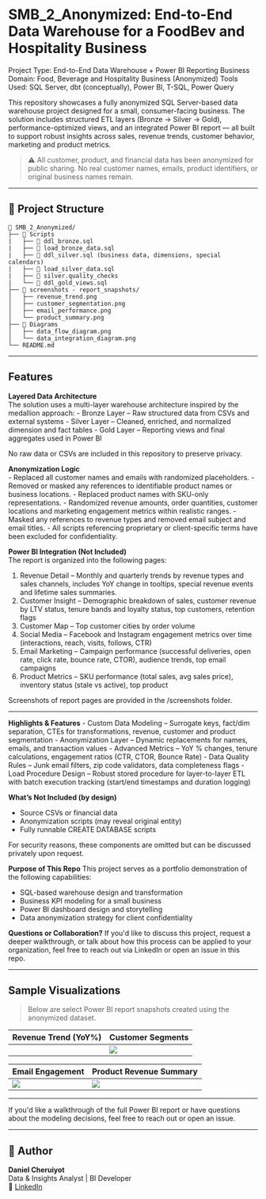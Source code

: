 
# SMB_2_Anonymized: End-to-End Data Warehouse for a FoodBev and Hospitality Business

Project Type: End-to-End Data Warehouse + Power BI Reporting
Business Domain: Food, Beverage and Hospitality Business (Anonymized)
Tools Used: SQL Server, dbt (conceptually), Power BI, T-SQL, Power Query

This repository showcases a fully anonymized SQL Server-based data warehouse project designed for a small, consumer-facing business. The solution includes structured ETL layers (Bronze → Silver → Gold), performance-optimized views, and an integrated Power BI report — all built to support robust insights across sales, revenue trends, customer behavior, marketing and product metrics.

> ⚠️ All customer, product, and financial data has been anonymized for public sharing. No real customer names, emails, product identifiers, or original business names remain.

---

## 📁 Project Structure

```
📂 SMB_2_Anonymized/
├── 📜 Scripts
|   ├── 📜 ddl_bronze.sql
|   ├── 📜 load_bronze_data.sql
|   ├── 📜 ddl_silver.sql (business data, dimensions, special calendars)
|   ├── 📜 load_silver_data.sql
|   ├── 📜 silver.quality_checks
|   └── 📜 ddl_gold_views.sql
├── 📸 screenshots - report_snapshots/
│   ├── revenue_trend.png
│   ├── customer_segmentation.png
│   ├── email_performance.png
│   └── product_summary.png
├── 📂 Diagrams
│   ├── data_flow_diagram.png
│   └── data_integration_diagram.png  
└── README.md
```

---

## Features

**Layered Data Architecture**  
The solution uses a multi-layer warehouse architecture inspired by the medallion approach:
    - Bronze Layer – Raw structured data from CSVs and external systems
    - Silver Layer – Cleaned, enriched, and normalized dimension and fact tables
    - Gold Layer – Reporting views and final aggregates used in Power BI

No raw data or CSVs are included in this repository to preserve privacy.

**Anonymization Logic**  
      - Replaced all customer names and emails with randomized placeholders.
      - Removed or masked any references to identifiable product names or business locations.
      - Replaced product names with SKU-only representations.
      - Randomized revenue amounts, order quantities, customer locations and marketing engagement metrics within realistic ranges.
      - Masked any references to revenue types and removed email subject and email titles.
      - All scripts referencing proprietary or client-specific terms have been excluded for confidentiality.

**Power BI Integration (Not Included)**  
  The report is organized into the following pages:

  1. Revenue Detail – Monthly and quarterly trends by revenue types and sales channels, includes YoY change in tooltips, special revenue events and lifetime sales summaries.
  2. Customer Insight – Demographic breakdown of sales, customer revenue by LTV status, tenure bands and loyalty status, top customers, retention flags
  3. Customer Map – Top customer cities by order volume
  4. Social Media – Facebook and Instagram engagement metrics over time (interactions, reach, visits, follows, CTR)
  5. Email Marketing – Campaign performance (successful deliveries, open rate, click rate, bounce rate, CTOR), audience trends, top email campaigns
  6. Product Metrics – SKU performance (total sales, avg sales price), inventory status (stale vs active), top product

Screenshots of report pages are provided in the /screenshots folder.

---
**Highlights & Features**
    - Custom Data Modeling – Surrogate keys, fact/dim separation, CTEs for transformations, revenue, customer and product segmentation
    - Anonymization Layer – Dynamic replacements for names, emails, and transaction values
    - Advanced Metrics – YoY % changes, tenure calculations, engagement ratios (CTR, CTOR, Bounce Rate)
    - Data Quality Rules – Junk email filters, zip code validators, data completeness flags
    - Load Procedure Design – Robust stored procedure for layer-to-layer ETL with batch execution tracking (start/end timestamps and duration logging)

**What’s Not Included (by design)**
- Source CSVs or financial data
- Anonymization scripts (may reveal original entity)
- Fully runnable CREATE DATABASE scripts
  
For security reasons, these components are omitted but can be discussed privately upon request.

**Purpose of This Repo**
This project serves as a portfolio demonstration of the following capabilities:

- SQL-based warehouse design and transformation
- Business KPI modeling for a small business
- Power BI dashboard design and storytelling
- Data anonymization strategy for client confidentiality

**Questions or Collaboration?**
If you'd like to discuss this project, request a deeper walkthrough, or talk about how this process can be applied to your organization, feel free to reach out via LinkedIn or open an issue in this repo.

---

## Sample Visualizations

> Below are select Power BI report snapshots created using the anonymized dataset.

| Revenue Trend (YoY%) | Customer Segments |
|----------------------|-------------------|
| ![]() | ![](report_snapshots/customer_segmentation.png) |

| Email Engagement | Product Revenue Summary |
|------------------|-------------------------|
| ![](report_snapshots/email_performance.png) | ![](report_snapshots/product_summary.png) |

---

If you'd like a walkthrough of the full Power BI report or have questions about the modeling decisions, feel free to reach out or open an issue.

---

## 🧠 Author

**Daniel Cheruiyot**  
Data & Insights Analyst | BI Developer  
📧 [LinkedIn](https://www.linkedin.com/in/cheruiyotdaniel)  
